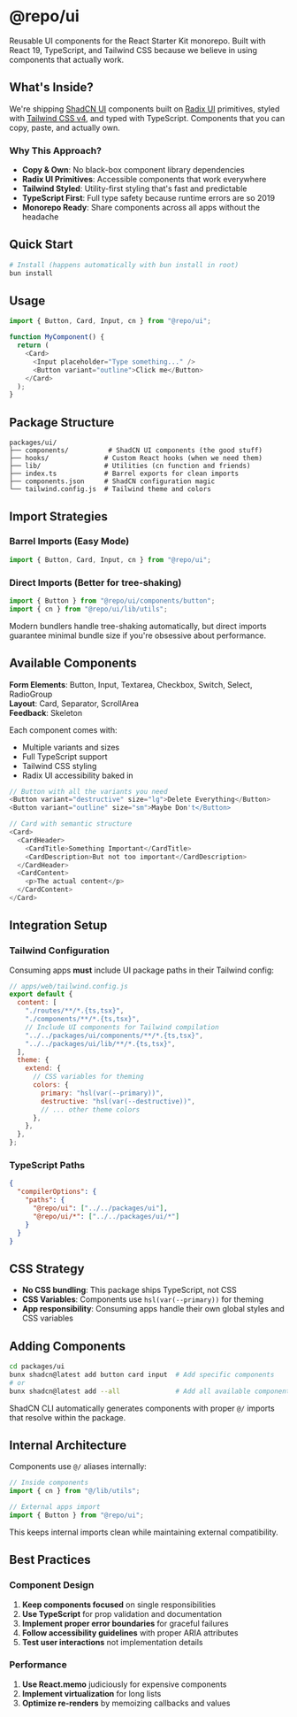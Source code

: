 # @repo/ui

Reusable UI components for the React Starter Kit monorepo. Built with React 19, TypeScript, and Tailwind CSS because we believe in using components that actually work.

## What's Inside?

We're shipping [ShadCN UI](https://ui.shadcn.com/) components built on [Radix UI](https://radix-ui.com/) primitives, styled with [Tailwind CSS v4](https://tailwindcss.com/), and typed with TypeScript. Components that you can copy, paste, and actually own.

### Why This Approach?

- **Copy & Own**: No black-box component library dependencies
- **Radix UI Primitives**: Accessible components that work everywhere
- **Tailwind Styled**: Utility-first styling that's fast and predictable
- **TypeScript First**: Full type safety because runtime errors are so 2019
- **Monorepo Ready**: Share components across all apps without the headache

## Quick Start

```bash
# Install (happens automatically with bun install in root)
bun install

```

## Usage

```typescript
import { Button, Card, Input, cn } from "@repo/ui";

function MyComponent() {
  return (
    <Card>
      <Input placeholder="Type something..." />
      <Button variant="outline">Click me</Button>
    </Card>
  );
}
```

## Package Structure

```
packages/ui/
├── components/          # ShadCN UI components (the good stuff)
├── hooks/              # Custom React hooks (when we need them)
├── lib/                # Utilities (cn function and friends)
├── index.ts            # Barrel exports for clean imports
├── components.json     # ShadCN configuration magic
└── tailwind.config.js  # Tailwind theme and colors
```

## Import Strategies

### Barrel Imports (Easy Mode)

```typescript
import { Button, Card, Input, cn } from "@repo/ui";
```

### Direct Imports (Better for tree-shaking)

```typescript
import { Button } from "@repo/ui/components/button";
import { cn } from "@repo/ui/lib/utils";
```

Modern bundlers handle tree-shaking automatically, but direct imports guarantee minimal bundle size if you're obsessive about performance.

## Available Components

**Form Elements**: Button, Input, Textarea, Checkbox, Switch, Select, RadioGroup  
**Layout**: Card, Separator, ScrollArea  
**Feedback**: Skeleton

Each component comes with:

- Multiple variants and sizes
- Full TypeScript support
- Tailwind CSS styling
- Radix UI accessibility baked in

```typescript
// Button with all the variants you need
<Button variant="destructive" size="lg">Delete Everything</Button>
<Button variant="outline" size="sm">Maybe Don't</Button>

// Card with semantic structure
<Card>
  <CardHeader>
    <CardTitle>Something Important</CardTitle>
    <CardDescription>But not too important</CardDescription>
  </CardHeader>
  <CardContent>
    <p>The actual content</p>
  </CardContent>
</Card>
```

## Integration Setup

### Tailwind Configuration

Consuming apps **must** include UI package paths in their Tailwind config:

```javascript
// apps/web/tailwind.config.js
export default {
  content: [
    "./routes/**/*.{ts,tsx}",
    "./components/**/*.{ts,tsx}",
    // Include UI components for Tailwind compilation
    "../../packages/ui/components/**/*.{ts,tsx}",
    "../../packages/ui/lib/**/*.{ts,tsx}",
  ],
  theme: {
    extend: {
      // CSS variables for theming
      colors: {
        primary: "hsl(var(--primary))",
        destructive: "hsl(var(--destructive))",
        // ... other theme colors
      },
    },
  },
};
```

### TypeScript Paths

```json
{
  "compilerOptions": {
    "paths": {
      "@repo/ui": ["../../packages/ui"],
      "@repo/ui/*": ["../../packages/ui/*"]
    }
  }
}
```

## CSS Strategy

- **No CSS bundling**: This package ships TypeScript, not CSS
- **CSS Variables**: Components use `hsl(var(--primary))` for theming
- **App responsibility**: Consuming apps handle their own global styles and CSS variables

## Adding Components

```bash
cd packages/ui
bunx shadcn@latest add button card input  # Add specific components
# or
bunx shadcn@latest add --all              # Add all available components
```

ShadCN CLI automatically generates components with proper `@/` imports that resolve within the package.

## Internal Architecture

Components use `@/` aliases internally:

```typescript
// Inside components
import { cn } from "@/lib/utils";

// External apps import
import { Button } from "@repo/ui";
```

This keeps internal imports clean while maintaining external compatibility.

## Best Practices

### Component Design

1. **Keep components focused** on single responsibilities
2. **Use TypeScript** for prop validation and documentation
3. **Implement proper error boundaries** for graceful failures
4. **Follow accessibility guidelines** with proper ARIA attributes
5. **Test user interactions** not implementation details

### Performance

1. **Use React.memo** judiciously for expensive components
2. **Implement virtualization** for long lists
3. **Optimize re-renders** by memoizing callbacks and values
